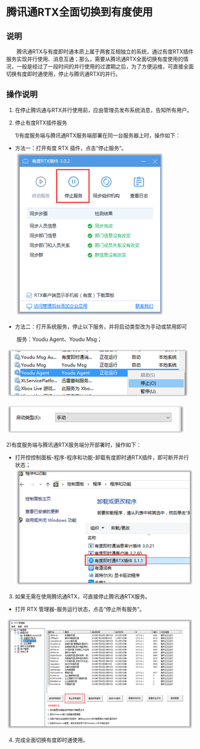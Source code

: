 # 腾讯通RTX全面切换到有度使用

## 说明

　　腾讯通RTX与有度即时通本质上属于两套互相独立的系统，通过有度RTX插件服务实现并行使用、消息互通；那么，需要从腾讯通RTX全面切换有度使用的情况，一般是经过了一段时间的并行使用的过渡期之后，为了方便运维，可直接全面切换有度即时通使用，停止与腾讯通RTX的并行。

## 操作说明

1. 在停止腾讯通与RTX并行使用前，应由管理员发布系统消息，告知所有用户。

2. 停止有度RTX插件服务

   1)有度服务端与腾讯通RTX服务端部署在同一台服务器上时，操作如下：

-  方法一：打开有度 RTX 插件，点击“停止服务“。  
   ![img](wps8.png) 

- 方法二：打开系统服务，停止以下服务，并将启动类型改为手动或禁用即可


　　服务：Youdu Agent、Youdu Msg；

 ![img](wps10.png) 

 ![img](wps11.png)

   2)有度服务端与腾讯通RTX服务端分开部署时，操作如下：

- 打开控控制面板-程序-程序和功能-卸载有度即时通RTX插件，即可断开并行状态；
 ![img](wps12.png)

3. 如果无需在使用腾讯通RTX，可直接停止腾讯通RTX服务。

- 打开 RTX 管理器-服务运行状态，点击“停止所有服务“。

 ![img](wps13.png)

4. 完成全面切换有度即时通使用。
